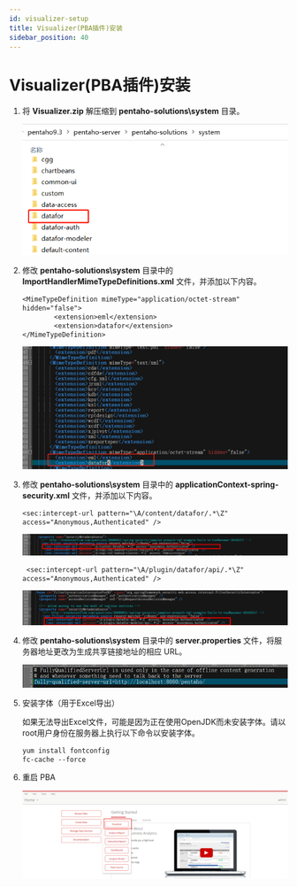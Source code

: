 ```yaml
---
id: visualizer-setup
title: Visualizer(PBA插件)安装
sidebar_position: 40
---
```


# Visualizer(PBA插件)安装

1. 将 **Visualizer.zip** 解压缩到 **pentaho-solutions\system** 目录。

   <div align="left"><img src="../../static/img/datafor/setup/1692584188749.png"  /></div>
   
2. 修改 **pentaho-solutions\system** 目录中的 **ImportHandlerMimeTypeDefinitions.xml** 文件，并添加以下内容。

   ```
   <MimeTypeDefinition mimeType="application/octet-stream" hidden="false">
           <extension>eml</extension>
           <extension>datafor</extension>
   </MimeTypeDefinition>
   ```

   <div align="left"><img src="../../static/img/datafor/setup/1692583744410-1692584228414-10.png"  /></div>

3. 修改 **pentaho-solutions\system** 目录中的 **applicationContext-spring-security.xml** 文件，并添加以下内容。

   ```
   <sec:intercept-url pattern="\A/content/datafor/.*\Z" access="Anonymous,Authenticated" />
   ```
   <div align="left"><img src="../../static/img/datafor/setup/image-20230821101055233-1692583918500-1-1692584228427-13.png"  /></div>

   ```
    <sec:intercept-url pattern="\A/plugin/datafor/api/.*\Z" access="Anonymous,Authenticated" />
   ```

   <div align="left"><img src="../../static/img/datafor/setup/image-20230820225132847-1692583918500-2-1692584228426-12.png"  /></div>

4. 修改 **pentaho-solutions\system** 目录中的 **server.properties** 文件，将服务器地址更改为生成共享链接地址的相应 URL。

   <div align="left"><img src="../../static/img/datafor/setup/image-20230820225858611-1692583918501-3-1692584228427-14.png"  /></div>

5. 安装字体（用于Excel导出）

   如果无法导出Excel文件，可能是因为正在使用OpenJDK而未安装字体。请以root用户身份在服务器上执行以下命令以安装字体。

   ```
   yum install fontconfig
   fc-cache --force
   ```

6. 重启 PBA

   <div align="left"><img src="../../static/img/datafor/setup/1692583886673-1692584228417-11.png"  /></div>

